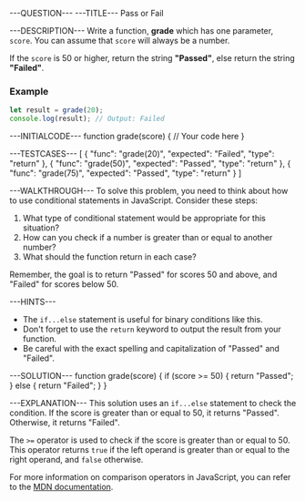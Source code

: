 ---QUESTION---
---TITLE---
Pass or Fail

---DESCRIPTION---
Write a function, **grade** which has one parameter, `score`. You can assume that `score` will always be a number.

If the `score` is 50 or higher, return the string **"Passed"**, else return the string **"Failed"**.

### Example

```javascript
let result = grade(20);
console.log(result); // Output: Failed
```

---INITIALCODE---
function grade(score) {
  // Your code here
}

---TESTCASES---
[
  { "func": "grade(20)", "expected": "Failed", "type": "return" },
  { "func": "grade(50)", "expected": "Passed", "type": "return" },
  { "func": "grade(75)", "expected": "Passed", "type": "return" }
]

---WALKTHROUGH---
To solve this problem, you need to think about how to use conditional statements in JavaScript. Consider these steps:

1. What type of conditional statement would be appropriate for this situation?
2. How can you check if a number is greater than or equal to another number?
3. What should the function return in each case?

Remember, the goal is to return "Passed" for scores 50 and above, and "Failed" for scores below 50.

---HINTS---
- The `if...else` statement is useful for binary conditions like this.
- Don't forget to use the `return` keyword to output the result from your function.
- Be careful with the exact spelling and capitalization of "Passed" and "Failed".

---SOLUTION---
function grade(score) {
  if (score >= 50) {
    return "Passed";
  } else {
    return "Failed";
  }
}

---EXPLANATION---
This solution uses an `if...else` statement to check the condition. If the score is greater than or equal to 50, it returns "Passed". Otherwise, it returns "Failed".

The `>=` operator is used to check if the score is greater than or equal to 50. This operator returns `true` if the left operand is greater than or equal to the right operand, and `false` otherwise.

For more information on comparison operators in JavaScript, you can refer to the [MDN documentation](https://developer.mozilla.org/en-US/docs/Web/JavaScript/Guide/Expressions_and_Operators#comparison_operators).